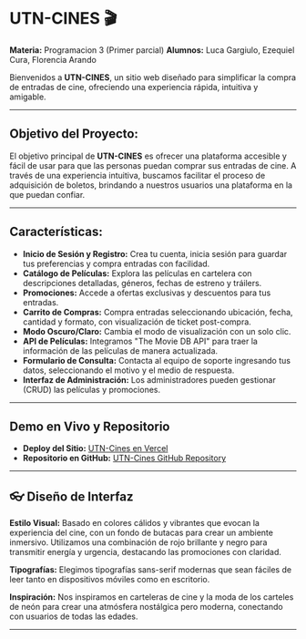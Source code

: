 # UTN-CINES 🎬

**Materia:** Programacion 3 (Primer parcial)
**Alumnos:** Luca Gargiulo, Ezequiel Cura, Florencia Arando

Bienvenidos a **UTN-CINES**, un sitio web diseñado para simplificar la compra de entradas de cine, ofreciendo una experiencia rápida, intuitiva y amigable.

---

## Objetivo del Proyecto:
El objetivo principal de **UTN-CINES** es ofrecer una plataforma accesible y fácil de usar para que las personas puedan comprar sus entradas de cine. A través de una experiencia intuitiva, buscamos facilitar el proceso de adquisición de boletos, brindando a nuestros usuarios una plataforma en la que puedan confiar.

---

## Características:
- **Inicio de Sesión y Registro:** Crea tu cuenta, inicia sesión para guardar tus preferencias y compra entradas con facilidad.
- **Catálogo de Películas:** Explora las películas en cartelera con descripciones detalladas, géneros, fechas de estreno y tráilers.
- **Promociones:** Accede a ofertas exclusivas y descuentos para tus entradas.
- **Carrito de Compras:** Compra entradas seleccionando ubicación, fecha, cantidad y formato, con visualización de ticket post-compra.
- **Modo Oscuro/Claro:** Cambia el modo de visualización con un solo clic.
- **API de Películas:** Integramos "The Movie DB API" para traer la información de las películas de manera actualizada.
- **Formulario de Consulta:** Contacta al equipo de soporte ingresando tus datos, seleccionando el motivo y el medio de respuesta.
- **Interfaz de Administración:** Los administradores pueden gestionar (CRUD) las películas y promociones.

---

## Demo en Vivo y Repositorio

- **Deploy del Sitio:** [UTN-Cines en Vercel](https://utn-cines.vercel.app/)
- **Repositorio en GitHub:** [UTN-Cines GitHub Repository](https://github.com/lucag316/UTN-Cines)

---

## 👓 Diseño de Interfaz

**Estilo Visual:** Basado en colores cálidos y vibrantes que evocan la experiencia del cine, con un fondo de butacas para crear un ambiente inmersivo. Utilizamos una combinación de rojo brillante y negro para transmitir energía y urgencia, destacando las promociones con claridad.

**Tipografías:** Elegimos tipografías sans-serif modernas que sean fáciles de leer tanto en dispositivos móviles como en escritorio.

**Inspiración:** Nos inspiramos en carteleras de cine y la moda de los carteles de neón para crear una atmósfera nostálgica pero moderna, conectando con usuarios de todas las edades.

---